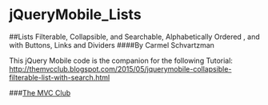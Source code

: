 # jQueryMobile_Lists
##Lists Filterable, Collapsible, and Searchable, Alphabetically Ordered , and with Buttons, Links and Dividers
####By Carmel Schvartzman

This jQuery Mobile code is the companion for the following Tutorial:
 http://themvcclub.blogspot.com/2015/05/jquerymobile-collapsible-filterable-list-with-search.html

<a href="http://themvcclub.blogspot.com/2015/05/jquerymobile-collapsible-filterable-list-with-search.html" imageanchor="1" target="_self" style="margin-left: 1em; margin-right: 1em;">



</a>

###<a href="http://themvcclub.blogspot.com/"   target="_new"  >The MVC Club</a>


